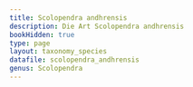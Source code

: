 ```yaml
---
title: Scolopendra andhrensis
description: Die Art Scolopendra andhrensis
bookHidden: true
type: page
layout: taxonomy_species
datafile: scolopendra_andhrensis
genus: Scolopendra
---
```


